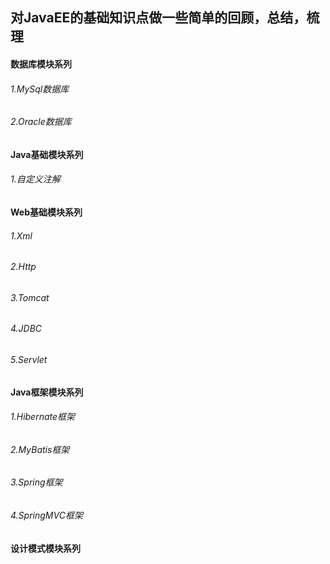 ## 对JavaEE的基础知识点做一些简单的回顾，总结，梳理

#### 数据库模块系列

###### 1.MySql数据库

###### 2.Oracle数据库



#### Java基础模块系列

###### 1.自定义注解



#### Web基础模块系列

###### 1.Xml

###### 2.Http

###### 3.Tomcat

###### 4.JDBC

###### 5.Servlet



#### Java框架模块系列

###### 1.Hibernate框架

###### 2.MyBatis框架

###### 3.Spring框架

###### 4.SpringMVC框架



#### 设计模式模块系列

